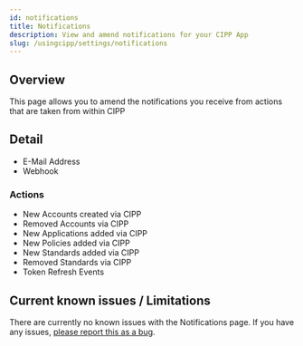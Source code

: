```yaml
---
id: notifications
title: Notifications
description: View and amend notifications for your CIPP App
slug: /usingcipp/settings/notifications
---
```


## Overview

This page allows you to amend the notifications you receive from actions that are taken from within CIPP

## Detail

* E-Mail Address
* Webhook

### Actions

* New Accounts created via CIPP
* Removed Accounts via CIPP
* New Applications added via CIPP
* New Policies added via CIPP
* New Standards added via CIPP
* Removed Standards via CIPP
* Token Refresh Events

## Current known issues / Limitations

There are currently no known issues with the Notifications page.  If you have any issues, [please report this as a bug](https://github.com/KelvinTegelaar/CIPP/issues/new?assignees=&labels=&template=bug_report.md&title=BUG%3A+).

